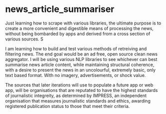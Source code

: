 # news_article_summariser

Just learning how to scrape with various libraries, the ultimate purpose is to create a more convenient and digestible means of processing the news, without being bombarded by apps and derived from a cross section of various sources. S

I am learning how to build and test various methods of retreiving and filtering news. The end goal would be an ad free, open source clean news aggregator.
I will be using various NLP libraries to see whichever can best summarise news article content, while maintaining structural coherence, with a desire to
present the news in an uncolourful, extremely basic, only text based format. With no imagery, advertisements, or shock value.

The sources that later iterations will use to populate a future app or web app, will be organisations that are reputated to have the highest standards of journalistic
integreity, as determined by IMPRESS, an independent organisation that measures journalistic standards and ethics, awarding registered publication status to those that meet their criteria.



